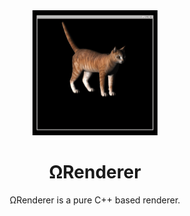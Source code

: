 <div align="center">
  <a href="https://github.com/H-Wenfeng/MyRenderer">
    <img src="./2023-06-20 22-01-42[00_00_01--00_00_19].gif" width="200" height="200" />
  </a>

  <h1>ΩRenderer</h1>

  <p>
  ΩRenderer is a pure C++ based renderer.
  </p>


<!-- ![img](https://github.com/H-Wenfeng/MyRenderer/blob/main/2023-06-19%2012-21-39%5B00_00_00--00_00_20%5D.gif) -->